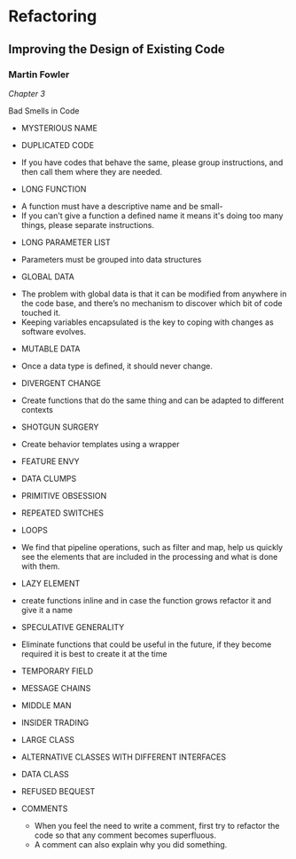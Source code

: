 # Refactoring
## Improving the Design of Existing Code
### Martin Fowler

*Chapter 3*

Bad Smells in Code


* MYSTERIOUS NAME 

* DUPLICATED CODE
- If you have codes that behave the same, please group instructions, and then call them where they are needed.

* LONG FUNCTION
- A function must have a descriptive name and be small-
- If you can't give a function a defined name it means it's doing too many things, please separate instructions.

* LONG PARAMETER LIST
- Parameters must be grouped into data structures

* GLOBAL DATA
-  The problem with global data is that it can be modified from anywhere in the code base, and there’s no mechanism to discover which bit of code touched it.
- Keeping variables encapsulated is the key to coping with changes as software evolves.

* MUTABLE DATA
- Once a data type is defined, it should never change.
 
* DIVERGENT CHANGE
- Create functions that do the same thing and can be adapted to different contexts

* SHOTGUN SURGERY
- Create behavior templates using a wrapper

* FEATURE ENVY


* DATA CLUMPS


* PRIMITIVE OBSESSION


* REPEATED SWITCHES


* LOOPS
- We find that pipeline operations, such as filter and map, help us quickly
see the elements that are included in the processing and what is done with them.


* LAZY ELEMENT
- create functions inline and in case the function grows refactor it and give it a name

* SPECULATIVE GENERALITY
- Eliminate functions that could be useful in the future, if they become required it is best to create it at the time

* TEMPORARY FIELD


* MESSAGE CHAINS

* MIDDLE MAN

* INSIDER TRADING


* LARGE CLASS


* ALTERNATIVE CLASSES WITH DIFFERENT INTERFACES


* DATA CLASS


* REFUSED BEQUEST


* COMMENTS

    - When you feel the need to write a comment, first try to refactor the code so
    that any comment becomes superfluous.
    - A comment can also explain why you did something.